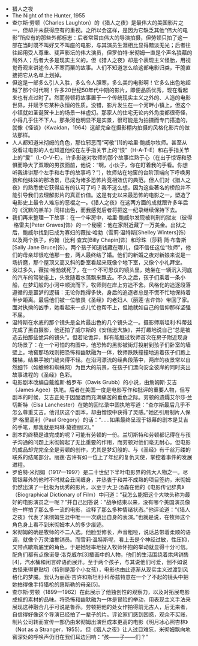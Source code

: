 - 猎人之夜
- The Night of the Hunter, 1955
- 查尔斯·劳顿（Charles Laughton）的《猎人之夜》是最伟大的美国影片之一，但却并未获得应有的重视。之所以会这样，是因为它缺乏其他“伟大的电影”所应有的那些外部标志：后者常常由伟大的导演拍摄，但劳顿只拍了这一部在当时既不叫好又不叫座的电影，与其演员生涯相比显得黯淡无光；后者往往起用受人尊重、斐声影坛的伟大演员，但罗伯特·米彻姆一直是个声名狼藉的局外人；后者大多是现实主义的，但《猎人之夜》却是个表现主义怪胎，用视觉奇观来讲述令人不寒而栗的故事。人们不知道怎么给这部电影归类，干脆直接把它从名单上划掉。
- 但这是一部多么引人入胜，多么令人胆寒，多么美的电影啊！它多么出色地超越了那个时代啊！许多20世纪50年代中期的影片，即便品质优秀，现在看起来也有点过时了。然而劳顿将故事置于一个传统现实主义之外的、人造的电影世界，并赋予它某种永恒的性质。没错，影片发生在一个河畔小镇上，但这个小镇就如圣诞贺卡上的场景一样虚幻。那家人的住宅无论内外角度都很奇怪，小得几乎住不下人。那条河也明显不是实景，很可能是为拍摄而专门搭造的，就像《怪谈》（Kwaidan，1964）这部完全在摄影棚内拍摄的风格化影片的做法那样。
- 人人都知道米彻姆的角色，那位邪恶而“可敬”[1]的哈里·鲍威尔牧师。甚至从没看过电影的人也知道他纹在左手指关节上的“恨”（H-A-T-E）和右手指关节上的“爱”（L-O-V-E）。许多影迷对牧师的那个故事烂熟于心（在出于惊讶和恐惧而睁大了双眼的男孩面前，他说：“啊，小伙子，你在盯着我的手看。你想听我讲讲那个左手和右手的故事吗？”），牧师站在地窖的台阶顶端向下呼唤男孩和他妹妹的那场景，已成为诸多恐怖片竞相效仿的典范。但人们对《猎人之夜》的熟悉使它获得应有的认可了吗？我不这么想，因为这些著名的桥段并不能引导我们去理解影片的真正价值。这是有史以来最恐怖的电影之一，塑造了电影史上最令人难忘的恶棍之一。《猎人之夜》在这两方面的成就跟许多年后的《沉默的羔羊》同样出色，而我感觉后者将把这一纪录继续保持下去。
- 我们再来整理一下故事：在一个牢房中，哈里·鲍威尔发现被判刑的狱友（彼得·格雷夫[Peter Graves]饰）的一个秘密：他在家附近藏了一万美金。出狱之后，鲍威尔找到已成为寡妇的薇拉·哈勃（雪莉·温特斯[Shelley Winters]饰）以及两个孩子，约翰（比利·查宾[Billy Chapin]饰）和珍珠（莎莉·简·布鲁斯[Sally Jane Bruce]饰）。两个孩子知道钱藏在哪儿，但不信任这位“牧师”，他们的母亲却很吃他那一套，两人最终结了婚。他们的新婚之夜对新娘来说是一场折磨，那个屋顶又高又斜的卧室看起来既像个地下室，又像个小礼拜堂。
- 没过多久，薇拉·哈勃就死了，在一个不可思议的镜头里，她坐在一辆沉入河底的汽车的驾驶座上，头发随着水藻飘来飘去。不久之后，孩子们乘着一条小船，在梦幻般的小河中顺流而下，牧师则在岸上穷追不舍。风格化的追逐段落遵循的是噩梦的逻辑：无论你跑得多快，身后的追逐者总是不慌不忙地保持着半步距离。最后他们被一位敬畏《圣经》的老妇人（丽莲·吉许饰）带回了家。面对执拗的凶手，她看起来一点儿忙也帮不上，但她就如自己的信仰那样坚强不屈。
- 温特斯在水底的那个镜头是全片最出色的几个镜头之一。摄影师斯坦利·科蒂兹完成了黑白摄影，他还拍了威尔斯的《安倍逊大族》，并打趣地说自己“总是被选去拍那些诡异的镜头”。但若论诡异，鲜有能胜过牧师首次在房子附近现身的场景了：在一个可怕的构图中，他恐怖的黑影被街灯投射到孩子们卧室的墙壁上。地窖那场戏则把恐怖和幽默融为一体，牧师跌跌撞撞地追着孩子们跑上楼梯，结果手被门缝夹得不轻。在沿河漂流的经典段落中，两岸的夜景常以自然细节（如蟾蜍和蜘蛛网）为巨大的前景，在孩子们漂向安全彼岸的同时突出故事进程的《圣经》色彩。
- 电影剧本改编自戴维斯·格罗布（Davis Grubb）的小说，由詹姆斯·艾吉（James Agee）执笔。后者在美国一度是电影写作和批评的重要人物，但写剧本的时候，艾吉正处于因酗酒而充满痛苦的垂危之际。劳顿的遗孀艾尔莎·兰切斯特（Elsa Lanchester）在她的回忆录中固执地写道：“查尔斯最后几乎不怎么尊重艾吉。他讨厌这个剧本，却由憎恨中获得了灵感。”她还引用制片人保罗·格里高利（Paul Gregory）的话：“……如果最终呈现于银幕的剧本是艾吉的手笔，那我就是玛琳·黛德丽[2]。”
- 剧本的终稿是谁完成的呢？可能有劳顿的一份。兰切斯特和劳顿都记得在与孩子沟通的问题上米彻姆起了无比重要的作用，而劳顿对他们毫无耐心。但电影的成品却完完全全是劳顿的创作，尤其是梦幻般的、与《圣经》有千丝万缕的联系的结尾部分。丽莲·吉许有如一位上了年纪的复仇天使，掌控着事件的发展进程。
- 罗伯特·米彻姆（1917—1997）是二十世纪下半叶电影界的伟大人物之一。尽管银幕外的他时不时就会丑闻缠身，并热衷于和并不成熟的项目签约，米彻姆仍然出演了一批极为优秀的影片，以至于大卫·汤森在他的《电影传记辞典》（Biographical Dictionary of Film）中问道：“我怎么能把这个大块头称为最好的电影演员之一呢？”并自己回答说：“战争结束以来，没有哪个美国演员像他一样拍了那么多一流的电影，诠释了那么多种情绪状态。”他评论道：“《猎人之夜》代表了米彻姆生涯中唯一一次跳出自身的表演。”也就是说，在牧师这个角色身上看不到米彻姆本人的多少痕迹。
- 米彻姆的确是牧师的不二人选。他脸型修长，声音粗哑，说话总带着柔顺的语调，就像个万灵油推销员。而雪莉·温特斯呢，看上去是个神经过敏，性压抑，又带点歇斯底里的角色，于是她轻率地投入牧师怀抱的举动就显得十分可信。配角们都有点像诺曼·洛克威尔[3]插画中的人物，他们的生活围绕着烘烤销售[4]，汽水桶和闲言碎语而展开。至于两个孩子，与其说他们可爱，倒不如说古怪来得更贴切（特别是那个小女孩），电影也由此逐渐从现实主义过渡到风格化的梦魇。我认为丽莲·吉许和斯坦利·科蒂兹特意在一个了不起的镜头中把她拍得像手持猎枪的惠斯勒的母亲[5]。
- 查尔斯·劳顿（1899—1962）在此展示了他独创性的观察力，以及对拓展电影成规的素材的品味。将恐怖和幽默融为一体是冒险的举动，用表现主义手法来展现这种融合几乎可说是鲁莽。劳顿把他的处女作拍得前无古人，后无来者，自信得好像这个导演已经拍了一辈子的片。评论家们感到困惑，观众不买账，制片公司转而宣传一部仍由米彻姆出演但成本更高的电影《明月冰心照杏林》（Not as a Stranger，1955）。但《猎人之夜》让人过目难忘，米彻姆飘向地窖深处的呼唤声仍旧在我们耳边回响：“孩——子——们？”
